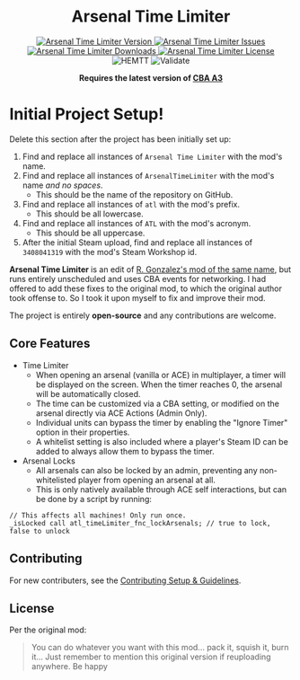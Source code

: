 <!-- If you want to make changes to this README, you need to also modify the README.md in the docs folder as well -->

<h1 align="center">Arsenal Time Limiter</h1>
<p align="center">
    <a href="https://github.com/DartsArmaMods/ArsenalTimeLimiter/releases/latest">
        <img src="https://img.shields.io/badge/Version-0.0.0-blue?style=flat-square" alt="Arsenal Time Limiter Version">
    </a>
    <a href="https://github.com/DartsArmaMods/ArsenalTimeLimiter/issues">
        <img src="https://img.shields.io/github/issues-raw/DartsArmaMods/ArsenalTimeLimiter.svg?style=flat-square&label=Issues" alt="Arsenal Time Limiter Issues">
    </a>
    <a href="https://steamcommunity.com/sharedfiles/filedetails/?id=3408041319">
        <img src="https://img.shields.io/steam/downloads/3408041319.svg?style=flat-square&label=Downloads" alt="Arsenal Time Limiter Downloads">
    </a>
    <a href="https://github.com/DartsArmaMods/ArsenalTimeLimiter/blob/master/LICENSE">
        <img src="https://img.shields.io/badge/License-APL ND-red?style=flat-square" alt="Arsenal Time Limiter License">
    </a>
    <br>
    <img src="https://img.shields.io/github/actions/workflow/status/DartsArmaMods/ArsenalTimeLimiter/hemtt.yml?style=flat-square&label=HEMTT" alt="HEMTT">
    <img src="https://img.shields.io/github/actions/workflow/status/DartsArmaMods/ArsenalTimeLimiter/arma.yml?style=flat-square&label=Validate" alt="Validate">
</p>

<p align="center">
    <b>Requires the latest version of <a href="https://github.com/CBATeam/CBA_A3/releases/latest">CBA A3</a></b>
</p>

# Initial Project Setup!
Delete this section after the project has been initially set up:
1. Find and replace all instances of `Arsenal Time Limiter` with the mod's name.
2. Find and replace all instances of `ArsenalTimeLimiter` with the mod's name *and no spaces*.
   - This should be the name of the repository on GitHub.
3. Find and replace all instances of `atl` with the mod's prefix.
   - This should be all lowercase.
4. Find and replace all instances of `ATL` with the mod's acronym.
   - This should be all uppercase.
5. After the initial Steam upload, find and replace all instances of `3408041319` with the mod's Steam Workshop id.

**Arsenal Time Limiter** is an edit of [R. Gonzalez's mod of the same name](https://steamcommunity.com/sharedfiles/filedetails/?id=3407083413), but runs entirely unscheduled and uses CBA events for networking. I had offered to add these fixes to the original mod, to which the original author took offense to. So I took it upon myself to fix and improve their mod.

The project is entirely **open-source** and any contributions are welcome.

## Core Features
- Time Limiter
  - When opening an arsenal (vanilla or ACE) in multiplayer, a timer will be displayed on the screen. When the timer reaches 0, the arsenal will be automatically closed.
  - The time can be customized via a CBA setting, or modified on the arsenal directly via ACE Actions (Admin Only).
  - Individual units can bypass the timer by enabling the "Ignore Timer" option in their properties.
  - A whitelist setting is also included where a player's Steam ID can be added to always allow them to bypass the timer.
- Arsenal Locks
  - All arsenals can also be locked by an admin, preventing any non-whitelisted player from opening an arsenal at all.
  - This is only natively available through ACE self interactions, but can be done by a script by running:
```sqf
// This affects all machines! Only run once.
_isLocked call atl_timeLimiter_fnc_lockArsenals; // true to lock, false to unlock
```

## Contributing
For new contributers, see the [Contributing Setup & Guidelines](./.github/CONTRIBUTING.md).

## License
Per the original mod:
> You can do whatever you want with this mod... pack it, squish it, burn it... Just remember to mention this original version if reuploading anywhere. Be happy